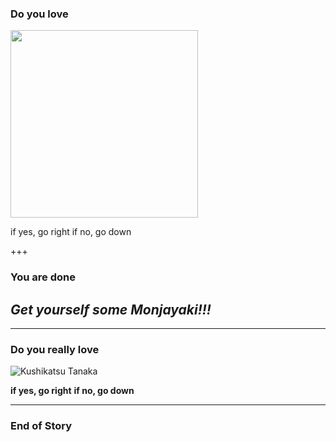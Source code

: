 ### Do you love 

<img src="http://unseki.co.jp/blog/img/kushikatsutanaka01.jpg" width="300">

if yes, go right
if no, go down

+++
### You are done

## ***Get yourself some Monjayaki!!!***

---
### Do you really love

![Kushikatsu Tanaka](http://unseki.co.jp/blog/img/kushikatsutanaka01.jpg)

**if yes, go right**
**if no, go down**

---
### End of Story
